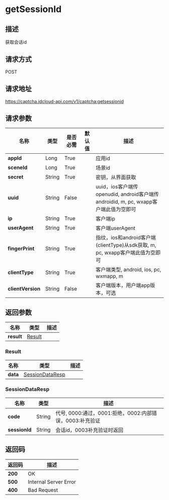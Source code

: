 # getSessionId


## 描述
获取会话id

## 请求方式
POST

## 请求地址
https://captcha.jdcloud-api.com/v1/captcha:getsessionid


## 请求参数
|名称|类型|是否必需|默认值|描述|
|---|---|---|---|---|
|**appId**|Long|True| |应用id|
|**sceneId**|Long|True| |场景id|
|**secret**|String|True| |密钥，从界面获取|
|**uuid**|String|False| |uuid，ios客户端传openudid, android客户端传androidid, m, pc, wxapp客户端此值为空即可|
|**ip**|String|True| |客户端ip|
|**userAgent**|String|True| |客户端userAgent|
|**fingerPrint**|String|True| |指纹，ios和android客户端(clientType)从sdk获取, m, pc, wxapp客户端此值为空即可|
|**clientType**|String|True| |客户端类型, android, ios, pc, wxmapp, m|
|**clientVersion**|String|False| |客户端版本，用户端app版本，可选|


## 返回参数
|名称|类型|描述|
|---|---|---|
|**result**|[Result](#result)| |

### <div id="Result">Result</div>
|名称|类型|描述|
|---|---|---|
|**data**|[SessionDataResp](#sessiondataresp)| |
### <div id="SessionDataResp">SessionDataResp</div>
|名称|类型|描述|
|---|---|---|
|**code**|String|代号, 0000:通过，0001:拒绝，0002:内部错误，0003:补充验证|
|**sessionId**|String|会话id，0003补充验证时返回|

## 返回码
|返回码|描述|
|---|---|
|**200**|OK|
|**500**|Internal Server Error|
|**400**|Bad Request|
